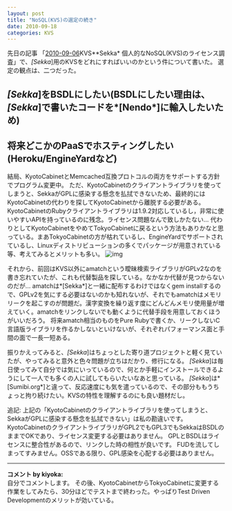 ```yaml
---
layout: post
title: "NoSQL(KVS)の選定の続き"
date: 2010-09-18
categories: KVS
---
```

先日の記事 「[2010-09-06](2010-09-06-post.md)KVS**Sekka* 個人的なNoSQL(KVS)のライセンス調査」で、*[Sekka*]用のKVSをどれにすればいいのかという件について書いた。
選定の観点は、二つだった。
## *[Sekka*]をBSDLにしたい(BSDLにしたい理由は、*[Sekka*]で書いたコードを*[Nendo*]に輸入したいため)
## 将来どこかのPaaSでホスティングしたい(Heroku/EngineYardなど)
結局、KyotoCabinetとMemcached互換プロトコルの両方をサポートする方針でプログラム変更中。
ただ、KyotoCabinetのクライアントライブラリを使ってしまうと、SekkaがGPLに感染する懸念を払拭できないため、最終的にはKyotoCabinetの代わりを探してKyotoCabinetから離脱する必要がある。
KyotoCabinetのRubyクライアントライブラリは1.9.2対応しているし，非常に使いやすいAPIを持っているのに残念。ライセンス問題なんで致しかたない…
代わりとしてKyotoCabinetをやめてTokyoCabinetに戻るという方法もありかなと思っている。まあTokyoCabinetの方が枯れているし、EngineYardでサポートされているし、Linuxディストリビューションの多くでパッケージが用意されている等、考えてみるとメリットも多い。
 ![img](http://farm5.static.flickr.com/4129/5000087041_24239f201a_z.jpg)

それから、前回はKVS以外にamatchという曖昧検索ライブラリがGPLv2なのを書き忘れていたが、これも代替製品を探している。なかなか代替が見つからないのだが…
amatchは*[Sekka*]と一緒に配布するわけではなくgem installするので、GPLv2を気にする必要はないのかも知れないが、それでもamatchはメモリリークを起こすのが問題だ。漢字変換を繰り返す度にどんどんメモリ使用量が増えていく。amatchをリンクしないでも動くように代替手段を用意しておくほうがいいだろう。
将来amatch相当のものをPure Rubyで書くか、リークしないC言語版ライブラリを作るかしないといけないが、それぞれパフォーマンス面と手間の面で一長一短ある。

振りかえってみると、*[Sekka*]はちょっとした寄り道プロジェクトと軽く見ていたが、やってみると意外と色々問題が立ちはだかり、修行になる。
*[Sekka*]は毎日使ってみて自分では気にいっているので、何とか手軽にインストールできるようにして一人でも多くの人に試してもらいたいなあと思っている。
*[Sekka*]は*[Sumibi.org*]と違って、反応速度にも気を遣っているので、その部分ももうちょっと拘り続けたい。KVSの特性を理解するのにも良い題材だし。

追記:
上記の「KyotoCabinetのクライアントライブラリを使ってしまうと、SekkaがGPLに感染する懸念を払拭できない」は私の勘違いです。
KyotoCabinetのクライアントライブラリがGPL2でもGPL3でもSekkaはBSDLのままでOKであり、ライセンス変更する必要はありません。
GPLとBSDLはライセンスに整合性があるので、リンクした時の相性が良いです。
FUDを流してしまってすみません。OSSである限り、GPL感染を心配する必要はありません。



---

**コメント by kiyoka:**  
自分でコメントします。
その後、KyotoCabinetからTokyoCabinetに変更する作業をしてみたら、30分ほどでテストまで終わった。やっぱりTest Driven Developmentのメリットが効いている。